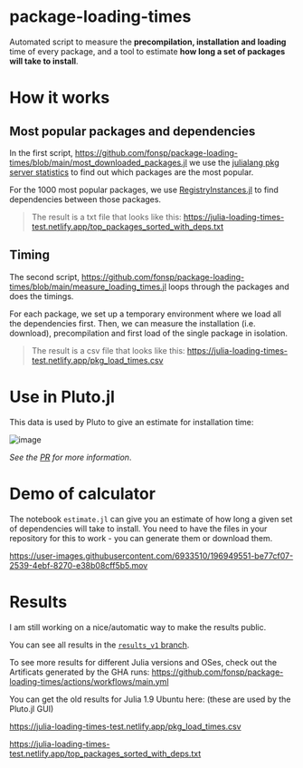 # package-loading-times
Automated script to measure the **precompilation, installation and loading** time of every package, and a tool to estimate **how long a set of packages will take to install**.


# How it works

## Most popular packages and dependencies

In the first script, https://github.com/fonsp/package-loading-times/blob/main/most_downloaded_packages.jl we use the [julialang pkg server statistics](https://discourse.julialang.org/t/announcing-package-download-stats/69073) to find out which packages are the most popular.

For the 1000 most popular packages, we use [RegistryInstances.jl](https://github.com/GunnarFarneback/RegistryInstances.jl) to find dependencies between those packages. 

> The result is a txt file that looks like this: https://julia-loading-times-test.netlify.app/top_packages_sorted_with_deps.txt

## Timing
The second script, https://github.com/fonsp/package-loading-times/blob/main/measure_loading_times.jl loops through the packages and does the timings.

For each package, we set up a temporary environment where we load all the dependencies first. Then, we can measure the installation (i.e. download), precompilation and first load of the single package in isolation.

> The result is a csv file that looks like this: https://julia-loading-times-test.netlify.app/pkg_load_times.csv

# Use in Pluto.jl
This data is used by Pluto to give an estimate for installation time:

![image](https://github.com/fonsp/Pluto.jl/assets/6933510/1327b0bd-144e-4bca-b97c-ced1b2e955ff)

*See the [PR](https://github.com/fonsp/Pluto.jl/pull/2672) for more information*.


# Demo of calculator
The notebook `estimate.jl` can give you an estimate of how long a given set of dependencies will take to install. You need to have the files in your repository for this to work - you can generate them or download them.

https://user-images.githubusercontent.com/6933510/196949551-be77cf07-2539-4ebf-8270-e38b08cff5b5.mov

# Results
I am still working on a nice/automatic way to make the results public.

You can see all results in the [`results_v1` branch](https://github.com/fonsp/package-loading-times/tree/results-v1).


To see more results for different Julia versions and OSes, check out the Artificats generated by the GHA runs: https://github.com/fonsp/package-loading-times/actions/workflows/main.yml


You can get the old results for Julia 1.9 Ubuntu here: (these are used by the Pluto.jl GUI)

https://julia-loading-times-test.netlify.app/pkg_load_times.csv

https://julia-loading-times-test.netlify.app/top_packages_sorted_with_deps.txt

